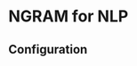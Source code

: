 # NGRAM for NLP

<!-- For full documentation visit [mkdocs.org](https://www.mkdocs.org). -->

## Configuration

